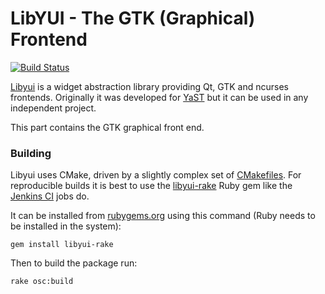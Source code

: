 
# LibYUI - The GTK (Graphical) Frontend

[![Build Status](https://travis-ci.org/libyui/libyui-gtk.svg?branch=master
  )](https://travis-ci.org/libyui/libyui-gtk)


[Libyui](https://github.com/libyui/libyui) is a widget abstraction library
providing Qt, GTK and ncurses frontends. Originally it was developed for
[YaST](https://yast.github.io/) but it can be used in any independent project.

This part contains the GTK graphical front end.

### Building

Libyui uses CMake, driven by a slightly complex set of
[CMakefiles](https://github.com/libyui/libyui/tree/master/buildtools). For
reproducible builds it is best to use the [libyui-rake](
https://github.com/libyui/libyui-rake) Ruby gem like the [Jenkins CI](
https://ci.opensuse.org/view/libyui/) jobs do.

It can be installed from [rubygems.org](https://rubygems.org/gems/libyui-rake/)
using this command (Ruby needs to be installed in the system):

```
gem install libyui-rake
```

Then to build the package run:

```
rake osc:build
```

